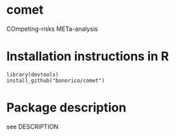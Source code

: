 # comet
COmpeting-risks METa-analysis


# Installation instructions in R 

```
library(devtools)
install_github("bonorico/comet")
```


# Package description

see DESCRIPTION
